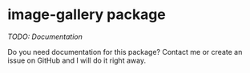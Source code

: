 # image-gallery package

*TODO: Documentation*

Do you need documentation for this package? Contact me or create an issue on GitHub and I will do it right away. 
